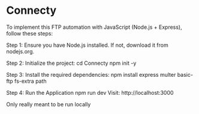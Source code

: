# Connecty
To implement this FTP automation with JavaScript (Node.js + Express), follow these steps:

Step 1: Ensure you have Node.js installed. If not, download it from nodejs.org.

Step 2: Initialize the project:
cd Connecty
npm init -y

Step 3: Install the required dependencies:
npm install express multer basic-ftp fs-extra path

Step 4: Run the Application
npm run dev
Visit: http://localhost:3000

Only really meant to be run locally
